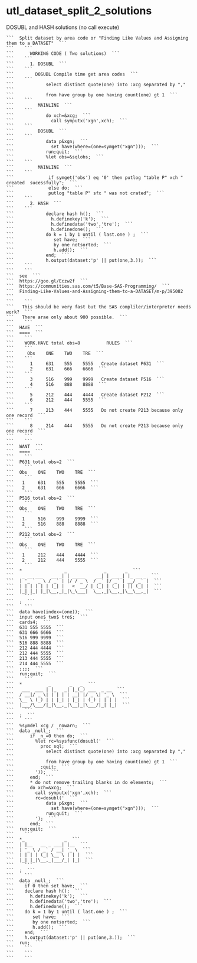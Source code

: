 # utl_dataset_split_2_solutions
DOSUBL and HASH solutions (no call execute)

    ```  Split dataset by area code or "Finding Like Values and Assigning them to a DATASET"  ```
    ```    ```
    ```      WORKING CODE ( Two solutions)  ```
    ```    ```
    ```      1. DOSUBL  ```
    ```    ```
    ```        DOSUBL Compile time get area codes  ```
    ```    ```
    ```            select distinct quote(one) into :xcg separated by ","  ```
    ```            from have group by one having count(one) gt 1  ```
    ```    ```
    ```         MAINLINE  ```
    ```    ```
    ```            do xch=&xcg;  ```
    ```              call symputx('xgn',xch);  ```
    ```    ```
    ```         DOSUBL  ```
    ```    ```
    ```            data p&xgn;  ```
    ```              set have(where=(one=symget("xgn")));  ```
    ```            run;quit;  ```
    ```            %let obs=&sqlobs;  ```
    ```    ```
    ```         MAINLINE  ```
    ```    ```
    ```             if symget('obs') eq '0' then putlog "table P" xch " created  sucessfully";  ```
    ```             else do;  ```
    ```             putlog "table P" sfx " was not crated";  ```
    ```    ```
    ```      2. HASH  ```
    ```    ```
    ```            declare hash h();  ```
    ```              h.definekey('k');  ```
    ```              h.definedata('two','tre');  ```
    ```              h.definedone();  ```
    ```            do k = 1 by 1 until ( last.one ) ;  ```
    ```               set have;  ```
    ```               by one notsorted;  ```
    ```               h.add();  ```
    ```            end;  ```
    ```            h.output(dataset:'p' || put(one,3.));  ```
    ```    ```
    ```    ```
    ```  see  ```
    ```  https://goo.gl/Eczw2f  ```
    ```  https://communities.sas.com/t5/Base-SAS-Programming/  ```
    ```  Finding-Like-Values-and-Assigning-them-to-a-DATASET/m-p/395082  ```
    ```    ```
    ```   This should be very fast but the SAS compliler/interpreter needs work?  ```
    ```   There arae only about 900 possible.  ```
    ```    ```
    ```  HAVE  ```
    ```  ====  ```
    ```    ```
    ```    WORK.HAVE total obs=8          RULES  ```
    ```    ```
    ```     Obs    ONE    TWO    TRE  ```
    ```    ```
    ```      1     631    555    5555   Create dataset P631  ```
    ```      2     631    666    6666  ```
    ```    ```
    ```      3     516    999    9999   Create dataset P516  ```
    ```      4     516    888    8888  ```
    ```    ```
    ```      5     212    444    4444   Create dataset P212  ```
    ```      6     212    444    5555  ```
    ```    ```
    ```      7     213    444    5555   Do not create P213 because only one record  ```
    ```    ```
    ```      8     214    444    5555   Do not create P213 because only one record  ```
    ```    ```
    ```    ```
    ```  WANT  ```
    ```  ====  ```
    ```    ```
    ```  P631 total obs=2  ```
    ```    ```
    ```  Obs    ONE    TWO    TRE  ```
    ```    ```
    ```   1     631    555    5555  ```
    ```   2     631    666    6666  ```
    ```    ```
    ```  P516 total obs=2  ```
    ```    ```
    ```  Obs    ONE    TWO    TRE  ```
    ```    ```
    ```   1     516    999    9999  ```
    ```   2     516    888    8888  ```
    ```    ```
    ```  P212 total obs=2  ```
    ```    ```
    ```  Obs    ONE    TWO    TRE  ```
    ```    ```
    ```   1     212    444    4444  ```
    ```   2     212    444    5555  ```
    ```    ```
    ```  *                _              _       _  ```
    ```   _ __ ___   __ _| | _____    __| | __ _| |_ __ _  ```
    ```  | '_ ` _ \ / _` | |/ / _ \  / _` |/ _` | __/ _` |  ```
    ```  | | | | | | (_| |   <  __/ | (_| | (_| | || (_| |  ```
    ```  |_| |_| |_|\__,_|_|\_\___|  \__,_|\__,_|\__\__,_|  ```
    ```    ```
    ```  ;  ```
    ```    ```
    ```  data have(index=(one));  ```
    ```  input one$ two$ tre$;  ```
    ```  cards4;  ```
    ```  631 555 5555  ```
    ```  631 666 6666  ```
    ```  516 999 9999  ```
    ```  516 888 8888  ```
    ```  212 444 4444  ```
    ```  212 444 5555  ```
    ```  213 444 5555  ```
    ```  214 444 5555  ```
    ```  ;;;;  ```
    ```  run;quit;  ```
    ```    ```
    ```  *          _       _   _  ```
    ```   ___  ___ | |_   _| |_(_) ___  _ __  ```
    ```  / __|/ _ \| | | | | __| |/ _ \| '_ \  ```
    ```  \__ \ (_) | | |_| | |_| | (_) | | | |  ```
    ```  |___/\___/|_|\__,_|\__|_|\___/|_| |_|  ```
    ```    ```
    ```  ;  ```
    ```    ```
    ```  %symdel xcg /  nowarn;  ```
    ```  data _null_;  ```
    ```      if _n_=0 then do;  ```
    ```        %let rc=%sysfunc(dosubl('  ```
    ```          proc sql;  ```
    ```            select distinct quote(one) into :xcg separated by ","  ```
    ```            from have group by one having count(one) gt 1  ```
    ```          ;quit;  ```
    ```        '));  ```
    ```      end;  ```
    ```      * do not remove trailing blanks in do elements;  ```
    ```      do xch=&xcg;  ```
    ```        call symputx('xgn',xch);  ```
    ```        rc=dosubl('  ```
    ```            data p&xgn;  ```
    ```              set have(where=(one=symget("xgn")));  ```
    ```            run;quit;  ```
    ```        ');  ```
    ```      end;  ```
    ```  run;quit;  ```
    ```    ```
    ```  *_               _  ```
    ```  | |__   __ _ ___| |__  ```
    ```  | '_ \ / _` / __| '_ \  ```
    ```  | | | | (_| \__ \ | | |  ```
    ```  |_| |_|\__,_|___/_| |_|  ```
    ```    ```
    ```  ;  ```
    ```    ```
    ```  data _null_;  ```
    ```    if 0 then set have;  ```
    ```    declare hash h();  ```
    ```      h.definekey('k');  ```
    ```      h.definedata('two','tre');  ```
    ```      h.definedone();  ```
    ```    do k = 1 by 1 until ( last.one ) ;  ```
    ```       set have;  ```
    ```       by one notsorted;  ```
    ```       h.add();  ```
    ```    end;  ```
    ```    h.output(dataset:'p' || put(one,3.));  ```
    ```  run;  ```
    ```    ```
    ```    ```
    ```    ```
